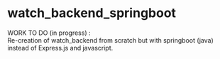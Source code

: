 
# watch_backend_springboot
WORK TO DO (in progress) : <br>
Re-creation of watch_backend from scratch but with springboot (java) instead of Express.js and javascript.

